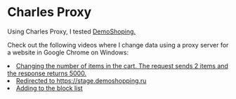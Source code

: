# Charles Proxy
<p> Using Charles Proxy, I tested <a href="https://intern.demoshopping.ru/"> DemoShoping. </a>
</p>
<p>Check out the following videos where I change data using a proxy server for a website in Google Chrome on Windows:</p>
  <li>
  <a href="https://drive.google.com/file/d/1Rohy1oJ8DPU8voePCjd9Km1t7ALn1htp/view?usp=sharing"> Changing the number of items in the cart. The request sends 2 items and the response returns 5000.</a>  
  </li>
  <li>
  <a href="https://drive.google.com/file/d/1_FDrEn-kTHRJhkIeNRopq8Y3o1EpPqyF/view?usp=sharing"> Redirected to https://stage.demoshopping.ru </a>
  </li>
  <li>
  <a href="https://drive.google.com/file/d/1UQThxRd5gma4-HHLzW4pwptbdAJyaIsX/view?usp=sharing"> Adding to the block list </a>
  </li>
  
  
  
